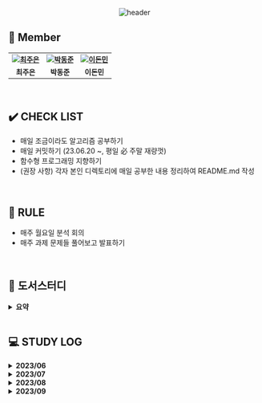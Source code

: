 <div align="center">
 
 ![header](https://capsule-render.vercel.app/api?type=waving&color=gradient&customColorList=10&height=320&section=header&text=Objectivist&fontSize=90&fontAlignY=35&desc=🐇%20Let's%20study%20together!&descAlignY=60)
 
</div>


 ## 👋 **Member**

<table align="center" style="font-weight : bold">
    <tr>
        <td align="center">
            <a href="https://github.com/loveStarDev">                 
                <img alt="최주은" src="https://avatars.githubusercontent.com/loveStarDev" width="200" />            
            </a>
        </td>
        <td align="center">
            <a href="https://github.com/dongjundev">                 
                <img alt="박동준" src="https://avatars.githubusercontent.com/dongjundev" width="200" />            
            </a>
        </td>
        <td align="center">
            <a href="https://github.com/dlehsals">                 
                <img alt="이돈민" src="https://avatars.githubusercontent.com/dlehsals" width="150" />            
            </a>
      </td>
    </tr>
    <tr>
        <td align="center">최주은</td>
        <td align="center">박동준</td>
        <td align="center">이돈민</td>
    </tr>
</table>

<br />

## ✔️ **CHECK LIST**  
- 매일 조금이라도 알고리즘 공부하기
- 매일 커밋하기 (23.06.20 ~, 평일 必 주말 재량껏)  
- 함수형 프로그래밍 지향하기  
- (권장 사항) 각자 본인 디렉토리에 매일 공부한 내용 정리하여 README.md 작성
  

<br />

## 📌 **RULE**  
 - 매주 월요일 분석 회의
 - 매주 과제 문제들 풀어보고 발표하기  

<br />


## 🌱 도서스터디

<details markdown="1">
<summary><strong> 요약 </strong></summary> 
  
|          기간           |    페이지    |              내용              | 도서명 | 비고 |
|:---------------------:|:---------:|:----------------------------:| :----: | :----: |
| 2023-07-03~2023-07-17 |  7P~25P   |    2장 객체 생성과 파괴 (아이템 1~3)    | ■ Effective Java | |
| 2023-07-17~2023-07-31 |  26P~35P  |    2장 객체 생성과 파괴 (아이템 4~6)    | ■ Effective Java | |
| 2023-07-31~2023-08-21 |  36P~50P  |    2장 객체 생성과 파괴 (아이템 7~9)    | ■ Effective Java | |
| 2023-08-21~2023-09-04 |  51P~76P  |   2장 객체 생성과 파괴 (아이템 10~12)   | ■ Effective Java | |
| 2023-09-04~2023-09-11 |  51P~76P  | 3장 모든 객체의 공통 메서드 (아이템 13~15) | ■ Effective Java | |
| 2023-09-11~2023-09-18 | 102P~114P |  4장 클래스와 인터페이스 (아이템 16~18)   | ■ Effective Java | |
| 2023-09-18~2023-09-25 | 122P~136P |  4장 클래스와 인터페이스 (아이템 19~21)   | ■ Effective Java | |
| 2023-09-25~2023-10-02 | 휴식 |  휴식  | 휴식 | |
| 2023-10-02~2023-10-09 | 139P~150P |  4장 클래스와 인터페이스 (아이템 22~25)   | ■ Effective Java | |

</details>
</br>

## 💻 STUDY LOG



<details markdown="1">
<summary><strong> 2023/06</strong></summary>
<br>
<table style="text-aling:center">
  <thead>
    <tr align="center">
     <th>주차</th>
     <th>종류</th>
     <th>레벨</th>
     <th>문제</th>
     <th>유형</th>
    </tr>
  </thead>
  <tbody>
   <tr align="center">
    <td rowspan="2">1주차<br>(2023/06/19 ~ 2023/06/26)</td>
    <td>프로그래머스</td>
    <td style="vertical-align:middle"><img src="./이미지/2.png" width="17"/></td>
    <td>
      <a href="https://school.programmers.co.kr/learn/courses/30/lessons/154540" target="_blank"> 무인도 여행 </a>
    </td>
    <td>DFS</td>
   </tr>
   <tr align="center">
    <td>백준</td>
    <td style="vertical-align:middle"><img src="./이미지/silver1.svg" width="17"/></td>
    <td>
     <a href="https://www.acmicpc.net/problem/2178" target="_blank"> 미로탐색 </a>
    </td>
    <td>BFS</td>
    </tr>
   <tr align="center">
    <td rowspan="2">2주차<br>(2023/06/26 ~ 2023/07/03)</td>
    <td>프로그래머스</td>
    <td style="vertical-align:middle"><img src="./이미지/3.png" width="17"/></td>
    <td>
      <a href="https://school.programmers.co.kr/learn/courses/30/lessons/1838" target="_blank"> 몸짱 트레이너 라이언의 고민 </a>
    </td>
    <td>카카오</td>
   </tr>
   <tr align="center">
    <td>백준</td>
    <td style="vertical-align:middle"><img src="./이미지/gold5.svg" width="17"/></td>
    <td>
     <a href="https://www.acmicpc.net/problem/2011" target="_blank"> 암호코드 </a>
    </td>
    <td>DP</td>
    </tr>
  </tbody>
</table>
</details>

<details markdown="1">
<summary><strong> 2023/07</strong></summary>
<br>
<table style="text-aling:center">
  <thead>
    <tr align="center">
     <th>주차</th>
     <th>종류</th>
     <th>레벨</th>
     <th>문제</th>
     <th>유형</th>
    </tr>
  </thead>
  <tbody>
   <tr align="center">
    <td rowspan="2">3주차<br>(2023/07/03 ~ 2023/07/10)</td>
    <td>프로그래머스</td>
    <td style="vertical-align:middle"><img src="./이미지/3.png" width="17"/></td>
    <td>
      <a href="https://school.programmers.co.kr/learn/courses/30/lessons/12979" target="_blank"> 기지국 설치 </a>
    </td>
    <td>Summer/Winter Coding(~2018)</td>
   </tr>
   <tr align="center">
    <td>백준</td>
    <td style="vertical-align:middle"><img src="./이미지/gold5.svg" width="17"/></td>
    <td>
     <a href="https://www.acmicpc.net/problem/1011" target="_blank"> Fly me to the Alpha Centauri </a>
    </td>
    <td>BFS</td>
   </tr>
  </tbody>
 <tr align="center">
    <td rowspan="3">4주차<br>(2023/07/10 ~ 2023/07/17)</td>
    <td>프로그래머스</td>
    <td style="vertical-align:middle"><img src="./이미지/3.png" width="17"/></td>
    <td>
      <a href="https://school.programmers.co.kr/learn/courses/30/lessons/132266" target="_blank"> 부대복귀 </a>
    </td>
    <td>연습문제</td>
   </tr>
   <tr align="center">
    <td>백준</td>
    <td style="vertical-align:middle"><img src="./이미지/gold5.svg" width="17"/></td>
    <td>
     <a href="https://www.acmicpc.net/problem/20165" target="_blank"> 인내의 도미노 장인 호석 </a>
    </td>
    <td>구현/시뮬레이션</td>
   </tr>
   <tr align="center">
    <td>백준</td>
    <td style="vertical-align:middle"><img src="./이미지/gold4.svg" width="17"/></td>
    <td>
     <a href="https://www.acmicpc.net/problem/11559" target="_blank"> Puyo Puyo </a>
    </td>
    <td>보너스</td>
   </tr>
   <tr align="center">
    <td rowspan="3">5주차<br>(2023/07/17 ~ 2023/07/24)</td>
    <td>프로그래머스</td>
    <td style="vertical-align:middle"><img src="./이미지/3.png" width="17"/></td>
    <td>
      <a href="https://school.programmers.co.kr/learn/courses/30/lessons/92344" target="_blank"> 파괴되지 않은 건물 </a>
    </td>
    <td>2022 KAKAO BLIND RECRUITMENT</td>
   </tr>
   <tr align="center">
    <td>백준</td>
    <td style="vertical-align:middle"><img src="./이미지/gold4.svg" width="17"/></td>
    <td>
     <a href="https://www.acmicpc.net/problem/17069" target="_blank"> 파이프 옮기기 2 </a>
    </td>
    <td>DP</td>
   </tr>
   <tr align="center">
    <td>백준</td>
    <td style="vertical-align:middle"><img src="./이미지/gold4.svg" width="17"/></td>
    <td>
     <a href="https://www.acmicpc.net/problem/16434" target="_blank"> 드래곤 앤 던전 </a>
    </td>
    <td>이분탐색, 구현</td>
   </tr>
 <tr align="center">
    <td rowspan="3">6주차<br>(2023/07/24 ~ 2023/07/31)</td>
    <td>프로그래머스</td>
    <td style="vertical-align:middle"><img src="./이미지/3.png" width="17"/></td>
    <td>
      <a href="https://school.programmers.co.kr/learn/courses/30/lessons/92343" target="_blank"> 양과 늑대 </a>
    </td>
    <td>2022 KAKAO BLIND RECRUITMENT</td>
   </tr>
   <tr align="center">
    <td>백준</td>
    <td style="vertical-align:middle"><img src="./이미지/gold4.svg" width="17"/></td>
    <td>
     <a href="https://www.acmicpc.net/problem/13397" target="_blank"> 구간 나누기 2 </a>
    </td>
    <td>이분탐색</td>
   </tr>
   <tr align="center">
    <td>백준</td>
    <td style="vertical-align:middle"><img src="./이미지/gold5.svg" width="17"/></td>
    <td>
     <a href="https://www.acmicpc.net/problem/2138" target="_blank"> 전구와 스위치 </a>
    </td>
    <td>그리디 알고리즘</td>
   </tr>
   </tbody>
</table>
</details>

 <details markdown="1">
<summary><strong> 2023/08</strong></summary>
<br>
<table style="text-aling:center">
  <thead>
    <tr align="center">
     <th>주차</th>
     <th>종류</th>
     <th>레벨</th>
     <th>문제</th>
     <th>유형</th>
    </tr>
  </thead>
  <tbody>
   <tr align="center">
    <td rowspan="3">7주차<br>(2023/07/31 ~ 2023/08/07)</td>
    <td>프로그래머스</td>
    <td style="vertical-align:middle"><img src="./이미지/3.png" width="17"/></td>
    <td>
      <a href="https://school.programmers.co.kr/learn/courses/30/lessons/72413" target="_blank"> 합승 택시 요금 </a>
    </td>
    <td>2021 KAKAO BLIND RECRUITMENT</td>
   </tr>
   <tr align="center">
    <td>백준</td>
    <td style="vertical-align:middle"><img src="./이미지/gold4.svg" width="17"/></td>
    <td>
     <a href="https://www.acmicpc.net/problem/17951" target="_blank"> 흩날리는 시험지 속에서 내 평점이 느껴진거야 </a>
    </td>
    <td>이분탐색</td></td>
   </tr>
   <tr align="center">
    <td>백준</td>
    <td style="vertical-align:middle"><img src="./이미지/gold5.svg" width="17"/></td>
    <td>
     <a href="https://www.acmicpc.net/problem/14719" target="_blank"> 빗물 </a>
    </td>
    <td>시뮬레이션</td>
   </tr>
   <tr align="center">
    <td rowspan="6">8주차<br>(2023/08/07 ~ 2023/08/21)</td>
    <td>프로그래머스</td>
    <td style="vertical-align:middle"><img src="./이미지/3.png" width="17"/></td>
    <td>
      <a href="https://school.programmers.co.kr/learn/courses/30/lessons/67258" target="_blank">보석 쇼핑</a>
    </td>
    <td>2020 카카오 인턴십</td>
   </tr>
   <tr align="center">
   <td>프로그래머스</td>
    <td style="vertical-align:middle"><img src="./이미지/3.png" width="17"/></td>
    <td>
      <a href="https://school.programmers.co.kr/learn/courses/30/lessons/17686" target="_blank">[3차]파일명 정렬</a>
    </td>
    <td>2018 KAKAO BLIND RECRUITMENT</td>
   </tr>
   <tr align="center">
    <td>백준</td>
    <td style="vertical-align:middle"><img src="./이미지/gold3.svg" width="17"/></td>
    <td>
     <a href="https://www.acmicpc.net/problem/20058" target="_blank"> 마법사 상어와 파이어스톰 </a>
    </td>
    <td>구현/시뮬레이션</td>
   </tr>
   <tr align="center">
    <td>백준</td>
    <td style="vertical-align:middle"><img src="./이미지/gold5.svg" width="17"/></td>
    <td>
     <a href="https://www.acmicpc.net/problem/3079" target="_blank"> 입국심사 </a>
    </td>
    <td>이분탐색</td>
   </tr>
   <tr align="center">
    <td>백준</td>
    <td style="vertical-align:middle"><img src="./이미지/gold5.svg" width="17"/></td>
    <td>
     <a href="https://www.acmicpc.net/problem/15686" target="_blank"> 치킨배달 </a>
    </td>
    <td>구현</td>
   </tr>
   <tr align="center">
    <td>백준</td>
    <td style="vertical-align:middle"><img src="./이미지/gold5.svg" width="17"/></td>
    <td>
     <a href="https://www.acmicpc.net/problem/2668" target="_blank"> 숫자고르기 </a>
    </td>
    <td>DFS</td>
   </tr>
   <tr align="center">
    <td rowspan="2">9주차<br>(2023/08/21 ~ 2023/09/04)</td>
    <td>소프티어</td>
    <td style="vertical-align:middle"><img src="./이미지/3.png" width="17"/></td>
    <td>
      <a href="https://softeer.ai/practice/info.do?idx=1&eid=804" target="_blank"> 플레이페어 암호 </a>
    </td>
    <td>구현</td>
   </tr>
   <tr align="center">
    <td>백준</td>
    <td style="vertical-align:middle"><img src="./이미지/gold4.svg" width="17"/></td>
    <td>
     <a href="https://www.acmicpc.net/problem/14938" target="_blank"> 서강그라운드 </a>
    </td>
    <td>다익스트라</td>
   </tr>
  </tbody>
</table>
</details>


<details markdown="1">
<summary><strong> 2023/09</strong></summary>
<br>
<table style="text-aling:center">
  <thead>
    <tr align="center">
     <th>주차</th>
     <th>종류</th>
     <th>레벨</th>
     <th>문제</th>
     <th>유형</th>
    </tr>
  </thead>
  <tbody>
  <tr align="center">
    <td rowspan="2">10주차<br>(2023/09/04 ~ 2023/09/11)</td>
    <td>소프티어</td>
    <td style="vertical-align:middle"><img src="./이미지/3.png" width="17"/></td>
    <td>
      <a href="https://softeer.ai/practice/info.do?idx=1&eid=1717" target="_blank"> 자동차 테스트 </a>
    </td>
    <td>구현</td>
   </tr>
   <tr align="center">
    <td>백준</td>
    <td style="vertical-align:middle"><img src="./이미지/gold4.svg" width="17"/></td>
    <td>
     <a href="https://www.acmicpc.net/problem/2565" target="_blank"> 전깃줄 </a>
    </td>
    <td> DP </td>
   </tr>
   <tr align="center">
    <td rowspan="2">11주차<br>(2023/09/11 ~ 2023/09/18)</td>
    <td>소프티어</td>
    <td style="vertical-align:middle"><img src="./이미지/3.png" width="17"/></td>
    <td>
      <a href="https://softeer.ai/practice/info.do?idx=1&eid=1309" target="_blank"> 성적 평가 </a>
    </td>
    <td>구현</td>
   </tr>
   <tr align="center">
    <td>백준</td>
    <td style="vertical-align:middle"><img src="./이미지/gold2.svg" width="17"/></td>
    <td>
     <a href="https://www.acmicpc.net/problem/19236" target="_blank"> 청소년 상어 </a>
    </td>
    <td> 백트래킹 </td>
   </tr>
   <tr align="center">
    <td rowspan="2">12주차<br>(2023/09/18 ~ 2023/09/25)</td>
    <td>소프티어</td>
    <td style="vertical-align:middle"><img src="./이미지/3.png" width="17"/></td>
    <td>
      <a href="https://softeer.ai/practice/info.do?idx=1&eid=2050" target="_blank"> 순서대로 방문하기 </a>
    </td>
    <td>구현</td>
   </tr>
   <tr align="center">
    <td>백준</td>
    <td style="vertical-align:middle"><img src="./이미지/gold4.svg" width="17"/></td>
    <td>
     <a href="https://www.acmicpc.net/problem/1987" target="_blank"> 알파벳 </a>
    </td>
    <td> dfs </td>
   </tr>
   <tr align="center">
    <td rowspan="2">13~14주차<br>(2023/09/25 ~ 2023/10/09)</td>
    <td>소프티어</td>
    <td style="vertical-align:middle"><img src="./이미지/3.png" width="17"/></td>
    <td>
      <a href="https://softeer.ai/practice/info.do?idx=1&eid=392" target="_blank"> 강의실 배정 </a>
    </td>
    <td> 구현 </td>
   </tr>
   <tr align="center">
    <td>백준</td>
    <td style="vertical-align:middle"><img src="./이미지/gold2.svg" width="17"/></td>
    <td>
     <a href="https://www.acmicpc.net/problem/2473" target="_blank"> 세 용액 </a>
    </td>
    <td> 이분탐색 </td>
   </tr>
     </tbody>
</table>
</details>
